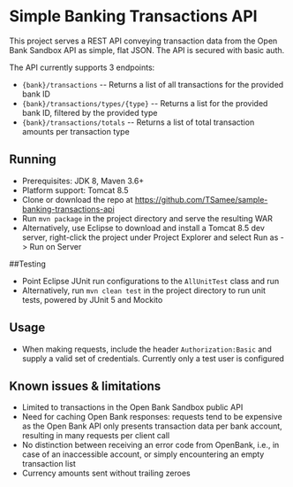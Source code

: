 # Simple Banking Transactions API

This project serves a REST API conveying transaction data from the Open Bank Sandbox API as simple, flat JSON. The API is secured with basic auth.

The API currently supports 3 endpoints:
- `{bank}/transactions` -- Returns a list of all transactions for the provided bank ID
- `{bank}/transactions/types/{type}` -- Returns a list for the provided bank ID, filtered by the provided type
- `{bank}/transactions/totals` -- Returns a list of total transaction amounts per transaction type

## Running
- Prerequisites: JDK 8, Maven 3.6+
- Platform support: Tomcat 8.5
- Clone or download the repo at https://github.com/TSamee/sample-banking-transactions-api
- Run `mvn package` in the project directory and serve the resulting WAR
- Alternatively, use Eclipse to download and install a Tomcat 8.5 dev server, right-click the project under Project Explorer and select Run as -> Run on Server

##Testing
- Point Eclipse JUnit run configurations to the `AllUnitTest` class and run
- Alternatively, run `mvn clean test` in the project directory to run unit tests, powered by JUnit 5 and Mockito

## Usage
- When making requests, include the header `Authorization:Basic` and supply a valid set of credentials. Currently only a test user is configured

## Known issues & limitations
- Limited to transactions in the Open Bank Sandbox public API
- Need for caching Open Bank responses: requests tend to be expensive as the Open Bank API only presents transaction data per bank account, resulting in many requests per client call
- No distinction between receiving an error code from OpenBank, i.e., in case of an inaccessible account, or simply encountering an empty transaction list
- Currency amounts sent without trailing zeroes
